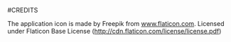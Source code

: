 #CREDITS

The application icon is made by Freepik from www.flaticon.com. Licensed
under Flaticon Base License (http://cdn.flaticon.com/license/license.pdf)

